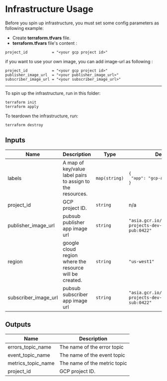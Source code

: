# Infrastructure Usage

Before you spin up infrastructure, you must set some config parameters as following example:

- Create  **terraform.tfvars** file.
- **terraform.tfvars** file's content :

```
project_id           = "<your gcp project id>"
```

if you want to use your own image, you can add image-url as following :

```
project_id           = "<your gcp project id>"
publisher_image_url  = "<your publisher_image_url>"
subscriber_image_url = "<your subscriber_image_url>"
```

---

To spin up the infrastructure, run in this folder:

```shell
terraform init
terraform apply 
```

To teardown the infrastructure, run:

```shell
terraform destroy
```

<!-- BEGINNING OF PRE-COMMIT-TERRAFORM DOCS HOOK -->
## Inputs

| Name | Description | Type | Default | Required |
|------|-------------|------|---------|:--------:|
| labels | A map of key/value label pairs to assign to the resources. | `map(string)` | <pre>{<br>  "app": "gcp-api-integration"<br>}</pre> | no |
| project\_id | GCP project ID. | `string` | n/a | yes |
| publisher\_image\_url | pubsub publisher app image url | `string` | `"asia.gcr.io/aemon-projects-dev-012/pubsub-pub:0422"` | no |
| region | google cloud region where the resource will be created. | `string` | `"us-west1"` | no |
| subscriber\_image\_url | pubsub subscriber app image url | `string` | `"asia.gcr.io/aemon-projects-dev-012/pubsub-sub:0422"` | no |

## Outputs

| Name | Description |
|------|-------------|
| errors\_topic\_name | The name of the error topic |
| event\_topic\_name | The name of the event topic |
| metrics\_topic\_name | The name of the metric topic |
| project\_id | GCP project ID. |

<!-- END OF PRE-COMMIT-TERRAFORM DOCS HOOK -->